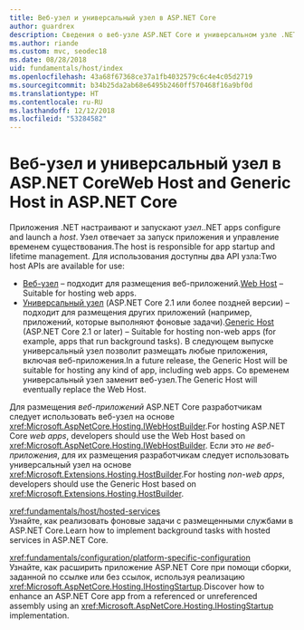 ```yaml
---
title: Веб-узел и универсальный узел в ASP.NET Core
author: guardrex
description: Сведения о веб-узле ASP.NET Core и универсальном узле .NET, которые отвечают за запуск приложений и управление временем существования.
ms.author: riande
ms.custom: mvc, seodec18
ms.date: 08/28/2018
uid: fundamentals/host/index
ms.openlocfilehash: 43a68f67368ce37a1fb4032579c6c4e4c05d2719
ms.sourcegitcommit: b34b25da2ab68e6495b2460ff570468f16a9bf0d
ms.translationtype: HT
ms.contentlocale: ru-RU
ms.lasthandoff: 12/12/2018
ms.locfileid: "53284582"
---
```

# <a name="web-host-and-generic-host-in-aspnet-core"></a><span data-ttu-id="19b36-103">Веб-узел и универсальный узел в ASP.NET Core</span><span class="sxs-lookup"><span data-stu-id="19b36-103">Web Host and Generic Host in ASP.NET Core</span></span>

<span data-ttu-id="19b36-104">Приложения .NET настраивают и запускают *узел*.</span><span class="sxs-lookup"><span data-stu-id="19b36-104">.NET apps configure and launch a *host*.</span></span> <span data-ttu-id="19b36-105">Узел отвечает за запуск приложения и управление временем существования.</span><span class="sxs-lookup"><span data-stu-id="19b36-105">The host is responsible for app startup and lifetime management.</span></span> <span data-ttu-id="19b36-106">Для использования доступны два API узла:</span><span class="sxs-lookup"><span data-stu-id="19b36-106">Two host APIs are available for use:</span></span>

* <span data-ttu-id="19b36-107">[Веб-узел](xref:fundamentals/host/web-host) &ndash; подходит для размещения веб-приложений.</span><span class="sxs-lookup"><span data-stu-id="19b36-107">[Web Host](xref:fundamentals/host/web-host) &ndash; Suitable for hosting web apps.</span></span>
* <span data-ttu-id="19b36-108">[Универсальный узел](xref:fundamentals/host/generic-host) (ASP.NET Core 2.1 или более поздней версии) &ndash; подходит для размещения других приложений (например, приложений, которые выполняют фоновые задачи).</span><span class="sxs-lookup"><span data-stu-id="19b36-108">[Generic Host](xref:fundamentals/host/generic-host) (ASP.NET Core 2.1 or later) &ndash; Suitable for hosting non-web apps (for example, apps that run background tasks).</span></span> <span data-ttu-id="19b36-109">В следующем выпуске универсальный узел позволит размещать любые приложения, включая веб-приложения.</span><span class="sxs-lookup"><span data-stu-id="19b36-109">In a future release, the Generic Host will be suitable for hosting any kind of app, including web apps.</span></span> <span data-ttu-id="19b36-110">Со временем универсальный узел заменит веб-узел.</span><span class="sxs-lookup"><span data-stu-id="19b36-110">The Generic Host will eventually replace the Web Host.</span></span>

<span data-ttu-id="19b36-111">Для размещения *веб-приложений* ASP.NET Core разработчикам следует использовать веб-узел на основе <xref:Microsoft.AspNetCore.Hosting.IWebHostBuilder>.</span><span class="sxs-lookup"><span data-stu-id="19b36-111">For hosting ASP.NET Core *web apps*, developers should use the Web Host based on <xref:Microsoft.AspNetCore.Hosting.IWebHostBuilder>.</span></span> <span data-ttu-id="19b36-112">Если это *не веб-приложения*, для их размещения разработчикам следует использовать универсальный узел на основе <xref:Microsoft.Extensions.Hosting.HostBuilder>.</span><span class="sxs-lookup"><span data-stu-id="19b36-112">For hosting *non-web apps*, developers should use the Generic Host based on <xref:Microsoft.Extensions.Hosting.HostBuilder>.</span></span>

<xref:fundamentals/host/hosted-services>  
<span data-ttu-id="19b36-113">Узнайте, как реализовать фоновые задачи с размещенными службами в ASP.NET Core.</span><span class="sxs-lookup"><span data-stu-id="19b36-113">Learn how to implement background tasks with hosted services in ASP.NET Core.</span></span>

<xref:fundamentals/configuration/platform-specific-configuration>  
<span data-ttu-id="19b36-114">Узнайте, как расширить приложение ASP.NET Core при помощи сборки, заданной по ссылке или без ссылок, используя реализацию <xref:Microsoft.AspNetCore.Hosting.IHostingStartup>.</span><span class="sxs-lookup"><span data-stu-id="19b36-114">Discover how to enhance an ASP.NET Core app from a referenced or unreferenced assembly using an <xref:Microsoft.AspNetCore.Hosting.IHostingStartup> implementation.</span></span>
